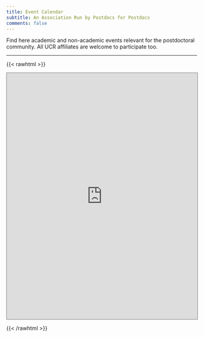 ```yaml
---
title: Event Calendar
subtitle: An Association Run by Postdocs for Postdocs
comments: false
---
```


Find here academic and non-academic events relevant for the postdoctoral community. All UCR affiliates are welcome to participate too.

___

{{< rawhtml >}}

  <iframe 
    src="https://calendar.google.com/calendar/embed?height=600&wkst=1&bgcolor=%23F6BF26&ctz=America%2FLos_Angeles&mode=AGENDA&title=General%20Events&src=cG9zdGRvY0B1Y3IuZWR1&src=ZW4udXNhI2hvbGlkYXlAZ3JvdXAudi5jYWxlbmRhci5nb29nbGUuY29t&color=%23F4511E&color=%237CB342"
    style="border:solid 1px #777" 
    width="100%" 
    height="650" 
    frameborder="0" 
    scrolling="no"
  ></iframe>
  
{{< /rawhtml >}}

